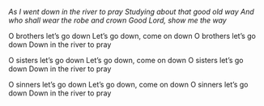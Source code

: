 *As I went down in the river to pray* 
*Studying about that good old way* 
*And who shall wear the robe and crown* 
*Good Lord, show me the way*

O brothers let’s go down 
Let’s go down, come on down 
O brothers let’s go down 
Down in the river to pray

O sisters let’s go down 
Let’s go down, come on down 
O sisters let’s go down 
Down in the river to pray

O sinners let’s go down 
Let’s go down, come on down 
O sinners let’s go down 
Down in the river to pray
